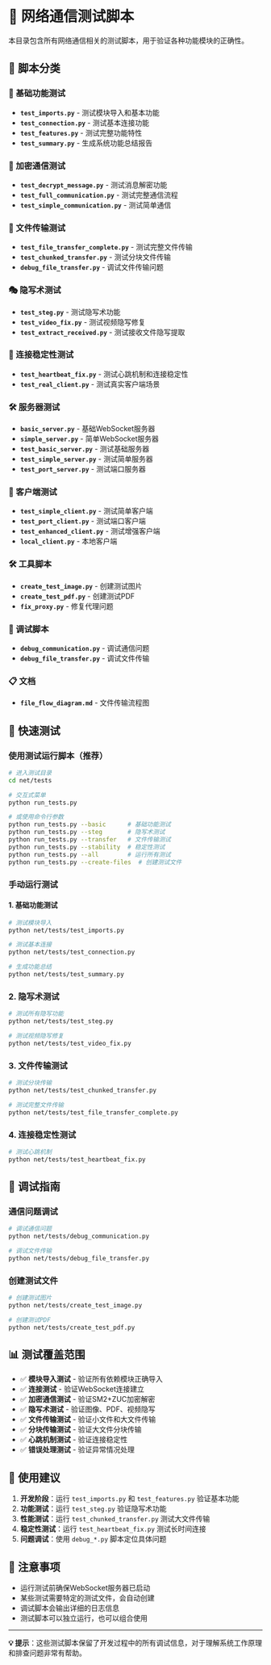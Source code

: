 # 🧪 网络通信测试脚本

本目录包含所有网络通信相关的测试脚本，用于验证各种功能模块的正确性。

## 📁 脚本分类

### 🔧 基础功能测试
- **`test_imports.py`** - 测试模块导入和基本功能
- **`test_connection.py`** - 测试基本连接功能
- **`test_features.py`** - 测试完整功能特性
- **`test_summary.py`** - 生成系统功能总结报告

### 🔐 加密通信测试
- **`test_decrypt_message.py`** - 测试消息解密功能
- **`test_full_communication.py`** - 测试完整通信流程
- **`test_simple_communication.py`** - 测试简单通信

### 📁 文件传输测试
- **`test_file_transfer_complete.py`** - 测试完整文件传输
- **`test_chunked_transfer.py`** - 测试分块文件传输
- **`debug_file_transfer.py`** - 调试文件传输问题

### 🎭 隐写术测试
- **`test_steg.py`** - 测试隐写术功能
- **`test_video_fix.py`** - 测试视频隐写修复
- **`test_extract_received.py`** - 测试接收文件隐写提取

### 💓 连接稳定性测试
- **`test_heartbeat_fix.py`** - 测试心跳机制和连接稳定性
- **`test_real_client.py`** - 测试真实客户端场景

### 🛠️ 服务器测试
- **`basic_server.py`** - 基础WebSocket服务器
- **`simple_server.py`** - 简单WebSocket服务器
- **`test_basic_server.py`** - 测试基础服务器
- **`test_simple_server.py`** - 测试简单服务器
- **`test_port_server.py`** - 测试端口服务器

### 🔌 客户端测试
- **`test_simple_client.py`** - 测试简单客户端
- **`test_port_client.py`** - 测试端口客户端
- **`test_enhanced_client.py`** - 测试增强客户端
- **`local_client.py`** - 本地客户端

### 🛠️ 工具脚本
- **`create_test_image.py`** - 创建测试图片
- **`create_test_pdf.py`** - 创建测试PDF
- **`fix_proxy.py`** - 修复代理问题

### 🐛 调试脚本
- **`debug_communication.py`** - 调试通信问题
- **`debug_file_transfer.py`** - 调试文件传输

### 📋 文档
- **`file_flow_diagram.md`** - 文件传输流程图

## 🚀 快速测试

### 使用测试运行脚本（推荐）
```bash
# 进入测试目录
cd net/tests

# 交互式菜单
python run_tests.py

# 或使用命令行参数
python run_tests.py --basic      # 基础功能测试
python run_tests.py --steg       # 隐写术测试
python run_tests.py --transfer   # 文件传输测试
python run_tests.py --stability  # 稳定性测试
python run_tests.py --all        # 运行所有测试
python run_tests.py --create-files  # 创建测试文件
```

### 手动运行测试

#### 1. 基础功能测试
```bash
# 测试模块导入
python net/tests/test_imports.py

# 测试基本连接
python net/tests/test_connection.py

# 生成功能总结
python net/tests/test_summary.py
```

### 2. 隐写术测试
```bash
# 测试所有隐写功能
python net/tests/test_steg.py

# 测试视频隐写修复
python net/tests/test_video_fix.py
```

### 3. 文件传输测试
```bash
# 测试分块传输
python net/tests/test_chunked_transfer.py

# 测试完整文件传输
python net/tests/test_file_transfer_complete.py
```

### 4. 连接稳定性测试
```bash
# 测试心跳机制
python net/tests/test_heartbeat_fix.py
```

## 🔧 调试指南

### 通信问题调试
```bash
# 调试通信问题
python net/tests/debug_communication.py

# 调试文件传输
python net/tests/debug_file_transfer.py
```

### 创建测试文件
```bash
# 创建测试图片
python net/tests/create_test_image.py

# 创建测试PDF
python net/tests/create_test_pdf.py
```

## 📊 测试覆盖范围

- ✅ **模块导入测试** - 验证所有依赖模块正确导入
- ✅ **连接测试** - 验证WebSocket连接建立
- ✅ **加密通信测试** - 验证SM2+ZUC加密解密
- ✅ **隐写术测试** - 验证图像、PDF、视频隐写
- ✅ **文件传输测试** - 验证小文件和大文件传输
- ✅ **分块传输测试** - 验证大文件分块传输
- ✅ **心跳机制测试** - 验证连接稳定性
- ✅ **错误处理测试** - 验证异常情况处理

## 🎯 使用建议

1. **开发阶段**：运行 `test_imports.py` 和 `test_features.py` 验证基本功能
2. **功能测试**：运行 `test_steg.py` 验证隐写术功能
3. **性能测试**：运行 `test_chunked_transfer.py` 测试大文件传输
4. **稳定性测试**：运行 `test_heartbeat_fix.py` 测试长时间连接
5. **问题调试**：使用 `debug_*.py` 脚本定位具体问题

## 📝 注意事项

- 运行测试前确保WebSocket服务器已启动
- 某些测试需要特定的测试文件，会自动创建
- 调试脚本会输出详细的日志信息
- 测试脚本可以独立运行，也可以组合使用

---

**💡 提示**：这些测试脚本保留了开发过程中的所有调试信息，对于理解系统工作原理和排查问题非常有帮助。 